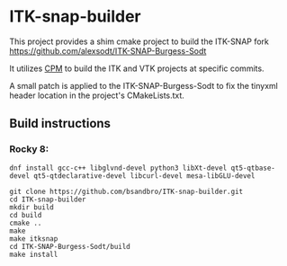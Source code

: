 # ITK-snap-builder

This project provides a shim cmake project to build the ITK-SNAP fork https://github.com/alexsodt/ITK-SNAP-Burgess-Sodt

It utilizes [CPM](https://github.com/cpm-cmake/CPM.cmake/tree/master) to build the ITK and VTK projects at specific commits.

A small patch is applied to the ITK-SNAP-Burgess-Sodt to fix the tinyxml header location in the project's CMakeLists.txt.


## Build instructions

### Rocky 8:
```
dnf install gcc-c++ libglvnd-devel python3 libXt-devel qt5-qtbase-devel qt5-qtdeclarative-devel libcurl-devel mesa-libGLU-devel

git clone https://github.com/bsandbro/ITK-snap-builder.git
cd ITK-snap-builder
mkdir build
cd build
cmake ..
make
make itksnap
cd ITK-SNAP-Burgess-Sodt/build
make install
```
